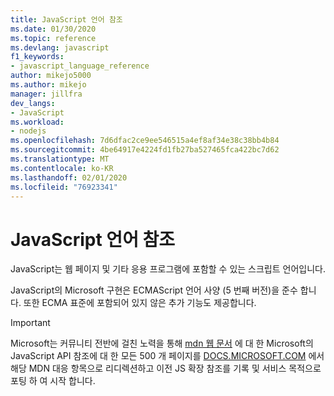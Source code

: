 ```yaml
---
title: JavaScript 언어 참조
ms.date: 01/30/2020
ms.topic: reference
ms.devlang: javascript
f1_keywords:
- javascript_language_reference
author: mikejo5000
ms.author: mikejo
manager: jillfra
dev_langs:
- JavaScript
ms.workload:
- nodejs
ms.openlocfilehash: 7d6dfac2ce9ee546515a4ef8af34e38c38bb4b84
ms.sourcegitcommit: 4be64917e4224fd1fb27ba527465fca422bc7d62
ms.translationtype: MT
ms.contentlocale: ko-KR
ms.lasthandoff: 02/01/2020
ms.locfileid: "76923341"
---
```

# <a name="javascript-language-reference"></a>JavaScript 언어 참조

JavaScript는 웹 페이지 및 기타 응용 프로그램에 포함할 수 있는 스크립트 언어입니다.  
  
JavaScript의 Microsoft 구현은 ECMAScript 언어 사양 (5 번째 버전)을 준수 합니다. 또한 ECMA 표준에 포함되어 있지 않은 추가 기능도 제공합니다.

> [!IMPORTANT]
> Microsoft는 커뮤니티 전반에 걸친 노력을 통해 [mdn 웹 문서](https://developer.mozilla.org/en-US/docs/Web/JavaScript/Reference) 에 대 한 Microsoft의 JavaScript API 참조에 대 한 모든 500 개 페이지를 [DOCS.MICROSOFT.COM](https://docs.microsoft.com) 에서 해당 MDN 대응 항목으로 리디렉션하고 이전 JS 확장 참조를 기록 및 서비스 목적으로 포팅 하 여 시작 합니다.
